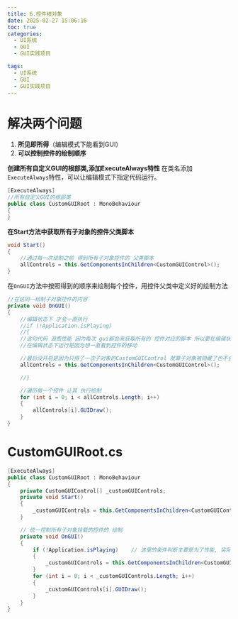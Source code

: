 ```yaml
---
title: 6.控件根对象
date: 2025-02-27 15:06:16
toc: true
categories:
  - UI系统
  - GUI
  - GUI实践项目

tags:
  - UI系统
  - GUI
  - GUI实践项目
---
```


# 解决两个问题
1. **所见即所得**（编辑模式下能看到GUI）
2. **可以控制控件的绘制顺序**

**创建所有自定义GUI的根部类,添加ExecuteAlways特性**
在类名添加`ExecuteAlways`特性，可以让编辑模式下指定代码运行。
```cs
[ExecuteAlways]
//所有自定义GUI的根部类
public class CustomGUIRoot : MonoBehaviour
{
}
```

**在Start方法中获取所有子对象的控件父类脚本**
```cs
void Start()
{
    //通过每一次绘制之前 得到所有子对象控件的 父类脚本
    allControls = this.GetComponentsInChildren<CustomGUIControl>();
}
```


在`OnGUI`方法中按照得到的顺序来绘制每个控件，用控件父类中定义好的绘制方法
```cs
//在这同一绘制子对象控件的内容
private void OnGUI()
{
    //编辑状态下 才会一直执行
    //if (!Application.isPlaying)
    //{
    //这句代码 浪费性能 因为每次 gui都会来获取所有的 控件对应的脚本 所以要在编辑状态下才会一直执行
    //在编辑状态下运行是因为想一直看到控件的移动

    //最后没开启是因为只得了一次子对象的CustomGUIControl 就算子对象被隐藏了也不会重写得CustomGUIControl 会有问题
    allControls = this.GetComponentsInChildren<CustomGUIControl>();

    //}

    //遍历每一个控件 让其 执行绘制
    for (int i = 0; i < allControls.Length; i++)
    {
        allControls[i].GUIDraw();
    }
}
```






# CustomGUIRoot.cs
```cs
[ExecuteAlways]
public class CustomGUIRoot : MonoBehaviour
{
    private CustomGUIControl[] _customGUIControls;
    private void Start()
    {
        _customGUIControls = this.GetComponentsInChildren<CustomGUIControl>();
    }

    // 统一控制所有子对象挂载的控件的 绘制
    private void OnGUI()
    {
        if (!Application.isPlaying)    // 这里的条件判断主要是为了性能, 实际运行可能会出错
        {
            _customGUIControls = this.GetComponentsInChildren<CustomGUIControl>();
        }
        for (int i = 0; i < _customGUIControls.Length; i++)
        {
            _customGUIControls[i].GUIDraw();
        }
    }
}
```